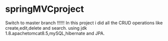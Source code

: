 # springMVCproject
Switch to master branch !!!!!!
In this project i did all the CRUD operations like create,edit,delete and search. using jdk 1.8.apachetomcat8.5,mySQL,hibernate and JPA.
